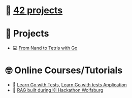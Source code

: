 # 📂 [42 projects](https://github.com/Keisn1/Keisn1/tree/main/42_projects)

# 📁 Projects

- 💻 [From Nand to Tetris with
  Go](https://github.com/Keisn1/nand-to-tetris-in-go)

# 🤓 Online Courses/Tutorials

- 📐 [Learn Go with Tests](https://github.com/Keisn1/LearnGoWithTests),
  [Learn Go with tests
  Application](https://github.com/Keisn1/LearnGoWithTestsApplication)
- 🤖 [RAG built during KI Hackathon
  Wolfsburg](https://github.com/Keisn1/buergerservice-rag-hackathon)
